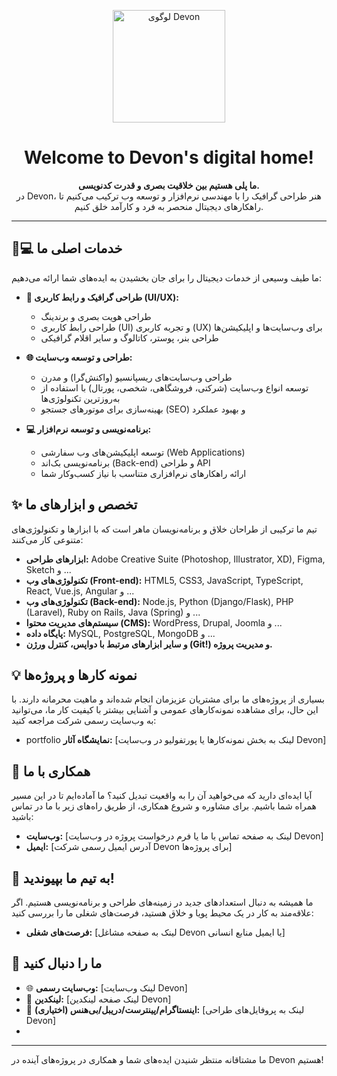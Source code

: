 <p align="center">
  <img src="[file:///C:/Users/Amin/Desktop/Devon%20logo.svg]" alt="لوگوی Devon" width="180"/>
</p>

<h1 align="center">Welcome to Devon's digital home!</h1>

<p align="center">
  <strong>ما پلی هستیم بین خلاقیت بصری و قدرت کدنویسی.</strong>
  <br/>
  در Devon، هنر طراحی گرافیک را با مهندسی نرم‌افزار و توسعه وب ترکیب می‌کنیم تا راهکارهای دیجیتال منحصر به فرد و کارآمد خلق کنیم.
</p>

---

## 🎨💻 خدمات اصلی ما

ما طیف وسیعی از خدمات دیجیتال را برای جان بخشیدن به ایده‌های شما ارائه می‌دهیم:

*   **🎨 طراحی گرافیک و رابط کاربری (UI/UX):**
    *   طراحی هویت بصری و برندینگ
    *   طراحی رابط کاربری (UI) و تجربه کاربری (UX) برای وب‌سایت‌ها و اپلیکیشن‌ها
    *   طراحی بنر، پوستر، کاتالوگ و سایر اقلام گرافیکی

*   **🌐 طراحی و توسعه وب‌سایت:**
    *   طراحی وب‌سایت‌های ریسپانسیو (واکنش‌گرا) و مدرن
    *   توسعه انواع وب‌سایت (شرکتی، فروشگاهی، شخصی، پورتال) با استفاده از به‌روزترین تکنولوژی‌ها
    *   بهینه‌سازی برای موتورهای جستجو (SEO) و بهبود عملکرد

*   **💻 برنامه‌نویسی و توسعه نرم‌افزار:**
    *   توسعه اپلیکیشن‌های وب سفارشی (Web Applications)
    *   برنامه‌نویسی بک‌اند (Back-end) و طراحی API
    *   ارائه راهکارهای نرم‌افزاری متناسب با نیاز کسب‌وکار شما

## ✨ تخصص و ابزارهای ما

تیم ما ترکیبی از طراحان خلاق و برنامه‌نویسان ماهر است که با ابزارها و تکنولوژی‌های متنوعی کار می‌کنند:

*   **ابزارهای طراحی:** Adobe Creative Suite (Photoshop, Illustrator, XD), Figma, Sketch و ...
*   **تکنولوژی‌های وب (Front-end):** HTML5, CSS3, JavaScript, TypeScript, React, Vue.js, Angular و ...
*   **تکنولوژی‌های وب (Back-end):** Node.js, Python (Django/Flask), PHP (Laravel), Ruby on Rails, Java (Spring) و ...
*   **سیستم‌های مدیریت محتوا (CMS):** WordPress, Drupal, Joomla و ...
*   **پایگاه داده:** MySQL, PostgreSQL, MongoDB و ...
*   **و سایر ابزارهای مرتبط با دواپس، کنترل ورژن (Git!) و مدیریت پروژه.**

## 💡 نمونه کارها و پروژه‌ها

بسیاری از پروژه‌های ما برای مشتریان عزیزمان انجام شده‌اند و ماهیت محرمانه دارند. با این حال، برای مشاهده نمونه‌کارهای عمومی و آشنایی بیشتر با کیفیت کار ما، می‌توانید به وب‌سایت رسمی شرکت مراجعه کنید:

*   portfolio **نمایشگاه آثار:** [لینک به بخش نمونه‌کارها یا پورتفولیو در وب‌سایت Devon]

<!-- اگر پروژه متن‌باز یا ابزار خاصی دارید که روی گیت‌هاب منتشر کرده‌اید، می‌توانید اینجا لیست کنید: -->
<!-- *   **[نام ابزار/پروژه متن‌باز ۱]:** [توضیح کوتاه] - [لینک به مخزن] -->
<!-- *   **[نام ابزار/پروژه متن‌باز ۲]:** [توضیح کوتاه] - [لینک به مخزن] -->

## 🤝 همکاری با ما

آیا ایده‌ای دارید که می‌خواهید آن را به واقعیت تبدیل کنید؟ ما آماده‌ایم تا در این مسیر همراه شما باشیم. برای مشاوره و شروع همکاری، از طریق راه‌های زیر با ما در تماس باشید:

*   **وب‌سایت:** [لینک به صفحه تماس با ما یا فرم درخواست پروژه در وب‌سایت Devon]
*   **ایمیل:** [آدرس ایمیل رسمی شرکت Devon برای پروژه‌ها]

## 🚀 به تیم ما بپیوندید!

ما همیشه به دنبال استعدادهای جدید در زمینه‌های طراحی و برنامه‌نویسی هستیم. اگر علاقه‌مند به کار در یک محیط پویا و خلاق هستید، فرصت‌های شغلی ما را بررسی کنید:

*   **فرصت‌های شغلی:** [لینک به صفحه مشاغل Devon یا ایمیل منابع انسانی]

## 🔗 ما را دنبال کنید

*   🌐 **وب‌سایت رسمی:** [لینک وب‌سایت Devon]
*   🔗 **لینکدین:** [لینک صفحه لینکدین Devon]
*   🎨 **اینستاگرام/پینترست/دریبل/بی‌هنس (اختیاری):** [لینک به پروفایل‌های طراحی Devon]
*   <!-- 🐦 **توییتر (اختیاری):** [لینک توییتر Devon] -->

---

ما مشتاقانه منتظر شنیدن ایده‌های شما و همکاری در پروژه‌های آینده در Devon هستیم!
